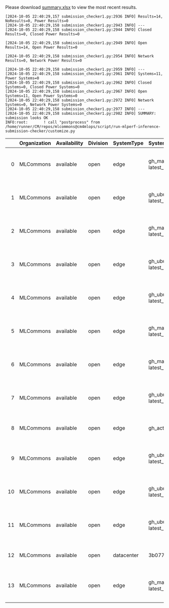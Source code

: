 Please download [summary.xlsx](summary.xlsx) to view the most recent results. 
 ```
[2024-10-05 22:40:29,157 submission_checker1.py:2936 INFO] Results=14, NoResults=0, Power Results=0
[2024-10-05 22:40:29,158 submission_checker1.py:2943 INFO] ---
[2024-10-05 22:40:29,158 submission_checker1.py:2944 INFO] Closed Results=0, Closed Power Results=0

[2024-10-05 22:40:29,158 submission_checker1.py:2949 INFO] Open Results=14, Open Power Results=0

[2024-10-05 22:40:29,158 submission_checker1.py:2954 INFO] Network Results=0, Network Power Results=0

[2024-10-05 22:40:29,158 submission_checker1.py:2959 INFO] ---
[2024-10-05 22:40:29,158 submission_checker1.py:2961 INFO] Systems=11, Power Systems=0
[2024-10-05 22:40:29,158 submission_checker1.py:2962 INFO] Closed Systems=0, Closed Power Systems=0
[2024-10-05 22:40:29,158 submission_checker1.py:2967 INFO] Open Systems=11, Open Power Systems=0
[2024-10-05 22:40:29,158 submission_checker1.py:2972 INFO] Network Systems=0, Network Power Systems=0
[2024-10-05 22:40:29,158 submission_checker1.py:2977 INFO] ---
[2024-10-05 22:40:29,158 submission_checker1.py:2982 INFO] SUMMARY: submission looks OK
INFO:root:       ! call "postprocess" from /home/runner/CM/repos/mlcommons@cm4mlops/script/run-mlperf-inference-submission-checker/customize.py

```

|    | Organization   | Availability   | Division   | SystemType   | SystemName           | Platform                                                              | Model               | MlperfModel         | Scenario   |    Result | Accuracy                                                       |   number_of_nodes | host_processor_model_name       |   host_processors_per_node |   host_processor_core_count | accelerator_model_name   |   accelerators_per_node | Location                                                                                                       | framework           | operating_system                                | notes                             |   compliance |   errors | version   |   inferred | has_power   | Units     | weight_data_types   |
|---:|:---------------|:---------------|:-----------|:-------------|:---------------------|:----------------------------------------------------------------------|:--------------------|:--------------------|:-----------|----------:|:---------------------------------------------------------------|------------------:|:--------------------------------|---------------------------:|----------------------------:|:-------------------------|------------------------:|:---------------------------------------------------------------------------------------------------------------|:--------------------|:------------------------------------------------|:----------------------------------|-------------:|---------:|:----------|-----------:|:------------|:----------|:--------------------|
|  0 | MLCommons      | available      | open       | edge         | gh_macos-latest_x86  | gh_macos-latest_x86-reference-cpu-pytorch_v2.4.1-default_config       | retinanet           | retinanet           | Offline    |  0.442738 | mAP: 76.951                                                    |                 1 | undefined                       |                          1 |                           3 | nan                      |                       0 | open/MLCommons/results/gh_macos-latest_x86-reference-cpu-pytorch_v2.4.1-default_config/retinanet/offline       | pytorch v2.4.1      | (darwin-23.6.0)                                 | Automated by MLCommons CM v2.4.0. |            1 |        0 | v4.1      |          0 | False       | Samples/s | fp32                |
|  1 | MLCommons      | available      | open       | edge         | gh_ubuntu-latest_x86 | gh_ubuntu-latest_x86-reference-cpu-tf_v2.17.0-default_config          | resnet50            | resnet              | Offline    | 21.1521   | acc: 76.000                                                    |                 1 | AMD EPYC 7763 64-Core Processor |                          1 |                           2 | nan                      |                       0 | open/MLCommons/results/gh_ubuntu-latest_x86-reference-cpu-tf_v2.17.0-default_config/resnet50/offline           | tf v2.17.0          | Ubuntu 22.04 (linux-6.8.0-1014-azure-glibc2.35) | Automated by MLCommons CM v2.4.0. |            1 |        0 | v4.1      |          0 | False       | Samples/s | fp32                |
|  2 | MLCommons      | available      | open       | edge         | gh_macos-latest_x86  | gh_macos-latest_x86-reference-cpu-deepsparse_v1.8.0-default_config    | bert-99             | bert-99             | Offline    |  6.90043  | F1: 80.0                                                       |                 1 | undefined                       |                          1 |                           3 | nan                      |                       0 | open/MLCommons/results/gh_macos-latest_x86-reference-cpu-deepsparse_v1.8.0-default_config/bert-99/offline      | deepsparse v1.8.0   | (darwin-23.6.0)                                 | Automated by MLCommons CM v2.4.0. |            1 |        0 | v4.1      |          0 | False       | Samples/s | fp32                |
|  3 | MLCommons      | available      | open       | edge         | gh_ubuntu-latest_x86 | gh_ubuntu-latest_x86-reference-cpu-onnxruntime_v1.19.2-default_config | retinanet           | retinanet           | Offline    |  0.436194 | mAP: 76.951                                                    |                 1 | AMD EPYC 7763 64-Core Processor |                          1 |                           2 | nan                      |                       0 | open/MLCommons/results/gh_ubuntu-latest_x86-reference-cpu-onnxruntime_v1.19.2-default_config/retinanet/offline | onnxruntime v1.19.2 | Ubuntu 22.04 (linux-6.8.0-1014-azure-glibc2.35) | Automated by MLCommons CM v2.4.0. |            1 |        0 | v4.1      |          0 | False       | Samples/s | fp32                |
|  4 | MLCommons      | available      | open       | edge         | gh_ubuntu-latest_x86 | gh_ubuntu-latest_x86-reference-cpu-onnxruntime_v1.19.2-default_config | resnet50            | resnet              | Offline    | 23.115    | acc: 76.000                                                    |                 1 | AMD EPYC 7763 64-Core Processor |                          1 |                           2 | nan                      |                       0 | open/MLCommons/results/gh_ubuntu-latest_x86-reference-cpu-onnxruntime_v1.19.2-default_config/resnet50/offline  | onnxruntime v1.19.2 | Ubuntu 22.04 (linux-6.8.0-1014-azure-glibc2.35) | Automated by MLCommons CM v2.4.0. |            1 |        0 | v4.1      |          0 | False       | Samples/s | fp32                |
|  5 | MLCommons      | available      | open       | edge         | gh_macos-latest_x86  | gh_macos-latest_x86-reference-cpu-onnxruntime_v1.19.2-default_config  | retinanet           | retinanet           | Offline    |  0.278287 | mAP: 76.951                                                    |                 1 | undefined                       |                          1 |                           3 | nan                      |                       0 | open/MLCommons/results/gh_macos-latest_x86-reference-cpu-onnxruntime_v1.19.2-default_config/retinanet/offline  | onnxruntime v1.19.2 | (darwin-23.6.0)                                 | Automated by MLCommons CM v2.4.0. |            1 |        0 | v4.1      |          0 | False       | Samples/s | fp32                |
|  6 | MLCommons      | available      | open       | edge         | gh_macos-latest_x86  | gh_macos-latest_x86-reference-cpu-onnxruntime_v1.19.2-default_config  | resnet50            | resnet              | Offline    | 22.7577   | acc: 76.000                                                    |                 1 | undefined                       |                          1 |                           3 | nan                      |                       0 | open/MLCommons/results/gh_macos-latest_x86-reference-cpu-onnxruntime_v1.19.2-default_config/resnet50/offline   | onnxruntime v1.19.2 | (darwin-23.6.0)                                 | Automated by MLCommons CM v2.4.0. |            1 |        0 | v4.1      |          0 | False       | Samples/s | fp32                |
|  7 | MLCommons      | available      | open       | edge         | gh_ubuntu-latest_x86 | gh_ubuntu-latest_x86-reference-cpu-deepsparse_v1.8.0-default_config   | bert-99             | bert-99             | Offline    |  6.2752   | F1: 80.0                                                       |                 1 | AMD EPYC 7763 64-Core Processor |                          1 |                           2 | nan                      |                       0 | open/MLCommons/results/gh_ubuntu-latest_x86-reference-cpu-deepsparse_v1.8.0-default_config/bert-99/offline     | deepsparse v1.8.0   | Ubuntu 22.04 (linux-6.8.0-1014-azure-glibc2.35) | Automated by MLCommons CM v2.4.0. |            1 |        0 | v4.1      |          0 | False       | Samples/s | fp32                |
|  8 | MLCommons      | available      | open       | edge         | gh_action            | gh_action-reference-gpu-pytorch_v2.4.1-default_config                 | gptj-99             | gptj-99             | Offline    | 48.3726   | ROUGE1: 32.2581  ROUGE2: 6.6667  ROUGEL: 22.5806  GEN_LEN: 264 |                 1 | Intel(R) Xeon(R) w7-2495X       |                          1 |                          24 | NVIDIA GeForce RTX 4090  |                       1 | open/MLCommons/results/gh_action-reference-gpu-pytorch_v2.4.1-default_config/gptj-99/offline                   | pytorch v2.4.1      | Ubuntu 22.04 (linux-6.2.0-39-generic-glibc2.35) | Automated by MLCommons CM v2.3.4. |            1 |        0 | v4.1      |          0 | False       | Tokens/s  | fp32                |
|  9 | MLCommons      | available      | open       | edge         | gh_ubuntu-latest_x86 | gh_ubuntu-latest_x86-mlcommons_cpp-cpu-onnxruntime-default_config     | retinanet           | retinanet           | Offline    |  0.431886 | mAP: 76.951                                                    |                 1 | AMD EPYC 7763 64-Core Processor |                          1 |                           2 | nan                      |                       0 | open/MLCommons/results/gh_ubuntu-latest_x86-mlcommons_cpp-cpu-onnxruntime-default_config/retinanet/offline     | onnxruntime         | Ubuntu 22.04 (linux-6.8.0-1014-azure-glibc2.35) | Automated by MLCommons CM v2.4.0. |            1 |        0 | v4.1      |          0 | False       | Samples/s | fp32                |
| 10 | MLCommons      | available      | open       | edge         | gh_ubuntu-latest_x86 | gh_ubuntu-latest_x86-mlcommons_cpp-cpu-onnxruntime-default_config     | resnet50            | resnet              | Offline    | 22.8053   | acc: 76.000                                                    |                 1 | AMD EPYC 7763 64-Core Processor |                          1 |                           2 | nan                      |                       0 | open/MLCommons/results/gh_ubuntu-latest_x86-mlcommons_cpp-cpu-onnxruntime-default_config/resnet50/offline      | onnxruntime         | Ubuntu 22.04 (linux-6.8.0-1014-azure-glibc2.35) | Automated by MLCommons CM v2.4.0. |            1 |        0 | v4.1      |          0 | False       | Samples/s | fp32                |
| 11 | MLCommons      | available      | open       | edge         | gh_ubuntu-latest_x86 | gh_ubuntu-latest_x86-reference-cpu-pytorch_v2.4.1-default_config      | retinanet           | retinanet           | Offline    |  0.408407 | mAP: 76.951                                                    |                 1 | AMD EPYC 7763 64-Core Processor |                          1 |                           2 | nan                      |                       0 | open/MLCommons/results/gh_ubuntu-latest_x86-reference-cpu-pytorch_v2.4.1-default_config/retinanet/offline      | pytorch v2.4.1      | Ubuntu 22.04 (linux-6.8.0-1014-azure-glibc2.35) | Automated by MLCommons CM v2.4.0. |            1 |        0 | v4.1      |          0 | False       | Samples/s | fp32                |
| 12 | MLCommons      | available      | open       | datacenter   | 3b07702db56d         | 3b07702db56d-reference-gpu-pytorch_v2.4.1-scc24-base                  | stable-diffusion-xl | stable-diffusion-xl | Offline    |  0.374837 | CLIP_SCORE: 15.18544016778469  FID_SCORE: 235.69504308101006   |                 1 | Intel(R) Xeon(R) w7-2495X       |                          1 |                          24 | NVIDIA GeForce RTX 4090  |                       1 | open/MLCommons/results/3b07702db56d-reference-gpu-pytorch_v2.4.1-scc24-base/stable-diffusion-xl/offline        | pytorch v2.4.1      | Ubuntu 22.04 (linux-6.2.0-39-generic-glibc2.35) | Automated by MLCommons CM v2.3.9. |            1 |        0 | v4.1      |          0 | False       | Samples/s | fp32                |
| 13 | MLCommons      | available      | open       | edge         | gh_macos-latest_x86  | gh_macos-latest_x86-mlcommons_cpp-cpu-onnxruntime-default_config      | resnet50            | resnet              | Offline    |  9.85165  | acc: 76.000                                                    |                 1 | undefined                       |                          1 |                           3 | nan                      |                       0 | open/MLCommons/results/gh_macos-latest_x86-mlcommons_cpp-cpu-onnxruntime-default_config/resnet50/offline       | onnxruntime         | (darwin-23.6.0)                                 | Automated by MLCommons CM v2.4.0. |            1 |        0 | v4.1      |          0 | False       | Samples/s | fp32                |